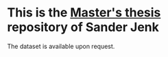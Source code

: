 # This is the [Master's thesis](https://comserv.cs.ut.ee/ati_thesis/datasheet.php?id=75090&year=2022) repository of Sander Jenk

The dataset is available upon request.



